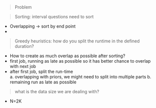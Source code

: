 > Problem 


> Sorting: interval questions need to sort

- Overlapping -> sort by end point
-

> Greedy heuristics: how do you split the runtime in the defined duration?

- How to create as much overlap as possible after sorting?
- first job, running as late as possible so it has better chance to overlap with next job
- after first job, split the run-time  
  a. overlapping with priors, we might need to split into multiple parts
  b. remaining run as late as possible

> what is the data size we are dealing with?

- N=2K

